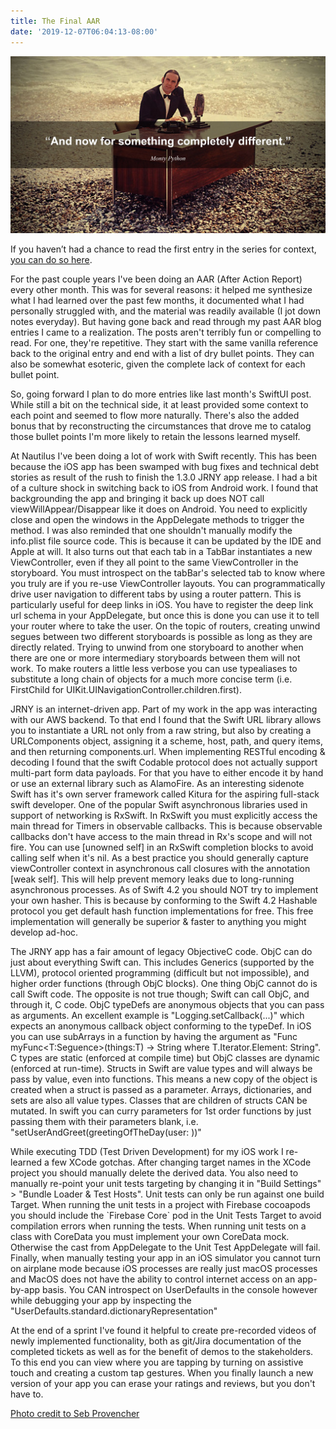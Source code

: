 ```yaml
---
title: The Final AAR
date: '2019-12-07T06:04:13-08:00'
---
```

![And now for something completely different](/assets/different.jpg)

If you haven’t had a chance to read the first entry in the series for context, <a href="/post/after-action-review-aar/">you can do so here</a>.  

For the past couple years I've been doing an AAR (After Action Report) every other month.  This was for several reasons: it helped me synthesize what I had learned over the past few months, it documented what I had personally struggled with, and the material was readily available (I jot down notes everyday).  But having gone back and read through my past AAR blog entries I came to a realization.  The posts aren't terribly fun or compelling to read.  For one, they're repetitive.   They start with the same vanilla reference back to the original entry and end with a list of dry bullet points.  They can also be somewhat esoteric, given the complete lack of context for each bullet point.  

So, going forward I plan to do more entries like last month's SwiftUI post.  While still a bit on the technical side, it at least provided some context to each point and seemed to flow more naturally.  There's also the added bonus that by reconstructing the circumstances that drove me to catalog those bullet points I'm more likely to retain the lessons learned myself. 

At Nautilus I've been doing a lot of work with Swift recently.  This has been because the iOS app has been swamped with bug fixes and technical debt stories as result of the rush to finish the 1.3.0 JRNY app release. I had a bit of a culture shock in switching back to iOS from Android work. I found that backgrounding the app and bringing it back up does NOT call viewWillAppear/Disappear like it does on Android.  You need to explicitly close and open the windows in the AppDelegate methods to trigger the method. I was also reminded that one shouldn't manually modify the info.plist file source code.  This is because it can be updated by the IDE and Apple at will.  It also turns out that each tab in a TabBar instantiates a new ViewController, even if they all point to the same ViewController in the storyboard.  You must introspect on the tabBar's selected tab to know where you truly are if you re-use ViewController layouts. You can programmatically drive user navigation to different tabs by using a router pattern.  This is particularly useful for deep links in iOS.  You have to register the deep link url schema in your AppDelegate, but once this is done you can use it to tell your router where to take the user.  On the topic of routers, creating unwind segues between two different storyboards is possible as long as they are directly related.  Trying to unwind from one storyboard to another when there are one or more intermediary storyboards between them will not work.  To make routers a little less verbose you can use typealiases to substitute a long chain of objects for a much more concise term (i.e. FirstChild for UIKit.UINavigationController.children.first).

JRNY is an internet-driven app.  Part of my work in the app was interacting with our AWS backend.  To that end I found that the Swift URL library allows you to instantiate a URL not only from a raw string, but also by creating a URLComponents object, assigning it a scheme, host, path, and query items, and then returning components.url.  When implementing RESTful encoding & decoding I found that the swift Codable protocol does not actually support multi-part form data payloads.  For that you have to either encode it by hand or use an external library such as AlamoFire.  As an interesting sidenote Swift has it's own server framework called Kitura for the aspiring full-stack swift developer. One of the popular Swift asynchronous libraries used in support of networking is RxSwift.  In RxSwift you must explicitly access the main thread for Timers in observable callbacks.  This is because observable callbacks don't have access to the main thread in Rx's scope and will not fire. You can use \[unowned self] in an RxSwift completion blocks to avoid calling self when it's nil.  As a best practice you should generally capture viewController context in asynchronous call closures with the annotation \[weak self].  This will help prevent memory leaks due to long-running asynchronous processes. As of Swift 4.2 you should NOT try to implement your own hasher. This is because by conforming to the Swift 4.2 Hashable protocol you get default hash function implementations for free.  This free implementation will generally be superior & faster to anything you might develop ad-hoc.

The JRNY app has a fair amount of legacy ObjectiveC code.  ObjC can do just about everything Swift can. This includes Generics (supported by the LLVM), protocol oriented programming (difficult but not impossible), and higher order functions (through ObjC blocks). One thing ObjC cannot do is call Swift code.  The opposite is not true though; Swift can call ObjC, and through it, C code.  ObjC typeDefs are anonymous objects that you can pass as arguments.  An excellent example is "Logging.setCallback(...)" which expects an anonymous callback object conforming to the typeDef.  In iOS you can use subArrays in a function by having the argument as "Func myFunc<T:Seguence>(things:T) -> String where T.Iterator.Element: String".
 C types are static (enforced at compile time) but ObjC classes are dynamic (enforced at run-time). Structs in Swift are value types and will always be pass by value, even into functions.  This means a new copy of the object is created when a struct is passed as a parameter.  Arrays, dictionaries, and sets are also all value types.  Classes that are children of structs CAN be mutated.  In swift you can curry parameters for 1st order functions by just passing them with their parameters blank, i.e. "setUserAndGreet(greetingOfTheDay(user: ))"

While executing TDD (Test Driven Development) for my iOS work I re-learned a few XCode gotchas. After changing target names in the XCode project you should manually delete the derived data. You also need to manually re-point your unit tests targeting by changing it in "Build Settings" > "Bundle Loader & Test Hosts".  Unit tests can only be run against one build Target.  When running the unit tests in a project with Firebase cocoapods you should include the \`Firebase Core\` pod in the Unit Tests Target to avoid compilation errors when running the tests.  When running unit tests on a class with CoreData you must implement your own CoreData mock.  Otherwise the cast from AppDelegate to the Unit Test AppDelegate will fail.  Finally, when manually testing your app in an iOS simulator you cannot turn on airplane mode because iOS processes are really just macOS processes and MacOS does not have the ability to control internet access on an app-by-app basis.  You CAN introspect on UserDefaults  in the console however while debugging your app by inspecting the "UserDefaults.standard.dictionaryRepresentation"

At the end of a sprint I've found it helpful to create pre-recorded videos of newly implemented functionality, both as git/Jira documentation of the completed tickets as well as for the benefit of demos to the stakeholders.  To this end you can view where you are tapping by turning on assistive touch and creating a custom tap gestures.   When you finally launch a new version of your app you can erase your ratings and reviews, but you don't have to.

<a href="https://sebprovencher.com/2019/09/12/and-now-for-something-completely-different/">Photo credit to Seb Provencher</a>
